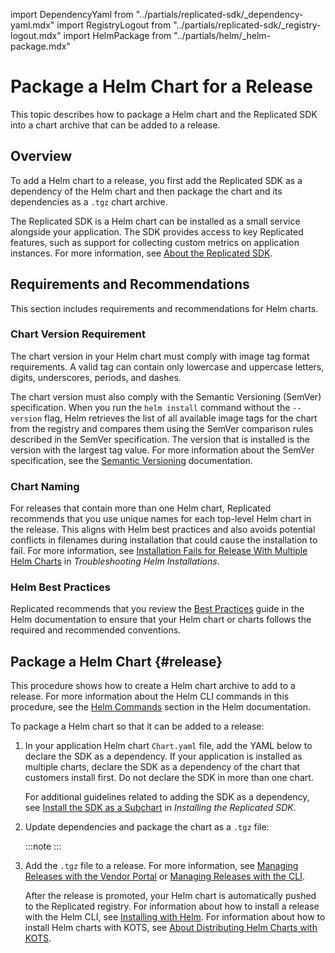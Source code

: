 import DependencyYaml from "../partials/replicated-sdk/_dependency-yaml.mdx"
import RegistryLogout from "../partials/replicated-sdk/_registry-logout.mdx"
import HelmPackage from "../partials/helm/_helm-package.mdx"

# Package a Helm Chart for a Release

This topic describes how to package a Helm chart and the Replicated SDK into a chart archive that can be added to a release.

## Overview

To add a Helm chart to a release, you first add the Replicated SDK as a dependency of the Helm chart and then package the chart and its dependencies as a `.tgz` chart archive.

The Replicated SDK is a Helm chart can be installed as a small service alongside your application. The SDK provides access to key Replicated features, such as support for collecting custom metrics on application instances. For more information, see [About the Replicated SDK](replicated-sdk-overview). 

## Requirements and Recommendations

This section includes requirements and recommendations for Helm charts.

### Chart Version Requirement

The chart version in your Helm chart must comply with image tag format requirements. A valid tag can contain only lowercase and uppercase letters, digits, underscores, periods, and dashes.

The chart version must also comply with the Semantic Versioning (SemVer) specification. When you run the `helm install` command without the `--version` flag, Helm retrieves the list of all available image tags for the chart from the registry and compares them using the SemVer comparison rules described in the SemVer specification. The version that is installed is the version with the largest tag value. For more information about the SemVer specification, see the [Semantic Versioning](https://semver.org) documentation.

### Chart Naming

For releases that contain more than one Helm chart, Replicated recommends that you use unique names for each top-level Helm chart in the release. This aligns with Helm best practices and also avoids potential conflicts in filenames during installation that could cause the installation to fail. For more information, see [Installation Fails for Release With Multiple Helm Charts](helm-install-troubleshooting#air-gap-values-file-conflict) in _Troubleshooting Helm Installations_.

### Helm Best Practices

Replicated recommends that you review the [Best Practices](https://helm.sh/docs/chart_best_practices/) guide in the Helm documentation to ensure that your Helm chart or charts follows the required and recommended conventions.

## Package a Helm Chart {#release}

This procedure shows how to create a Helm chart archive to add to a release. For more information about the Helm CLI commands in this procedure, see the [Helm Commands](https://helm.sh/docs/helm/helm/) section in the Helm documentation.

To package a Helm chart so that it can be added to a release:

1. In your application Helm chart `Chart.yaml` file, add the YAML below to declare the SDK as a dependency. If your application is installed as multiple charts, declare the SDK as a dependency of the chart that customers install first. Do not declare the SDK in more than one chart.

    <DependencyYaml/>
    
    For additional guidelines related to adding the SDK as a dependency, see [Install the SDK as a Subchart](replicated-sdk-installing#install-the-sdk-as-a-subchart) in _Installing the Replicated SDK_. 

1. Update dependencies and package the chart as a `.tgz` file:

    <HelmPackage/>

    :::note
    <RegistryLogout/>
    :::

1. Add the `.tgz` file to a release. For more information, see [Managing Releases with the Vendor Portal](releases-creating-releases) or [Managing Releases with the CLI](releases-creating-cli).

    After the release is promoted, your Helm chart is automatically pushed to the Replicated registry. For information about how to install a release with the Helm CLI, see [Installing with Helm](install-with-helm). For information about how to install Helm charts with KOTS, see [About Distributing Helm Charts with KOTS](/vendor/helm-native-about).
